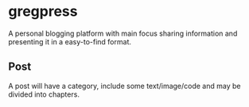 # gregpress
A personal blogging platform with main focus sharing information and presenting it in a easy-to-find format.

## Post
A post will have a category, include some text/image/code and may be divided into chapters.
